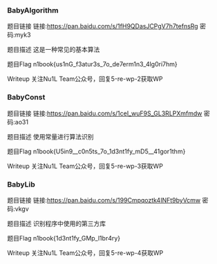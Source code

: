 ### BabyAlgorithm
题目链接
链接:https://pan.baidu.com/s/1fH9QDasJCPgV7h7tefnsRg 密码:myk3

题目描述
这是一种常见的基本算法

题目Flag
n1book{us1nG_f3atur3s_7o_de7erm1n3_4lg0ri7hm}

Writeup
关注Nu1L Team公众号，回复5-re-wp-2获取WP

### BabyConst
题目链接
链接:https://pan.baidu.com/s/1ceI_wuF9S_GL3RLPXmfmdw 密码:ao31

题目描述
使用常量进行算法识别

题目Flag
n1book{U5in9__c0n5ts_7o_1d3nt1fy_mD5__41gor1thm}

Writeup
关注Nu1L Team公众号，回复5-re-wp-3获取WP

### BabyLib
题目链接
链接:https://pan.baidu.com/s/199Cmpqoztk4INFt9byVcmw 密码:vkgv

题目描述
识别程序中使用的第三方库

题目Flag
n1book{1d3nt1fy_GMp_l1br4ry}

Writeup
关注Nu1L Team公众号，回复5-re-wp-4获取WP